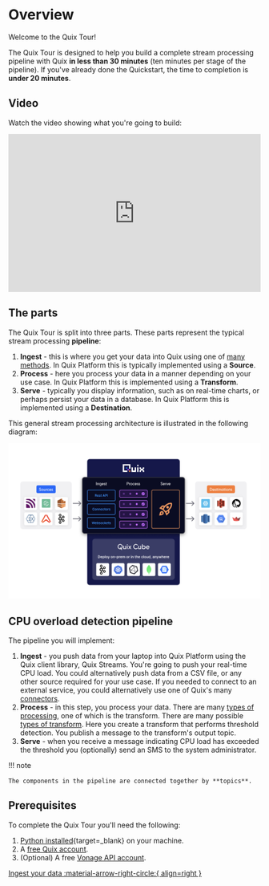 # Overview

Welcome to the Quix Tour! 

The Quix Tour is designed to help you build a complete stream processing pipeline with Quix **in less than 30 minutes** (ten minutes per stage of the pipeline). If you've already done the Quickstart, the time to completion is **under 20 minutes**. 

## Video

Watch the video showing what you're going to build:

<div style="position: relative; padding-bottom: 62.5%; height: 0;"><iframe src="https://www.loom.com/embed/66b8c74e717f450092a3c825ee1158fa?sid=bf74741b-f8fe-49cf-ab45-bd5eebd9acfc" frameborder="0" webkitallowfullscreen mozallowfullscreen allowfullscreen style="position: absolute; top: 0; left: 0; width: 100%; height: 100%;"></iframe></div>

## The parts

The Quix Tour is split into three parts. These parts represent the typical stream processing **pipeline**:

1. **Ingest** - this is where you get your data into Quix using one of [many methods](../ingest-data.md). In Quix Platform this is typically implemented using a **Source**.
2. **Process** - here you process your data in a manner depending on your use case. In Quix Platform this is implemented using a **Transform**.
3. **Serve** - typically you display information, such as on real-time charts, or perhaps persist your data in a database. In Quix Platform this is implemented using a **Destination**.

This general stream processing architecture is illustrated in the following diagram:

![Architecture](./images/architecture.png)

## CPU overload detection pipeline

The pipeline you will implement:

1. **Ingest** - you push data from your laptop into Quix Platform using the Quix client library, Quix Streams. You're going to push your real-time CPU load. You could alternatively push data from a CSV file, or any other source required for your use case. If you needed to connect to an external service, you could alternatively use one of Quix's many [connectors](../connectors/index.md).
2. **Process** - in this step, you process your data. There are many [types of processing](../concepts/types-of-processing.md), one of which is the transform. There are many possible [types of transform](../concepts/types-of-transform.md). Here you create a transform that performs threshold detection. You publish a message to the transform's output topic. 
3. **Serve** - when you receive a message indicating CPU load has exceeded the threshold you (optionally) send an SMS to the system administrator.

!!! note

    The components in the pipeline are connected together by **topics**.

## Prerequisites

To complete the Quix Tour you'll need the following:

1. [Python installed](https://www.python.org/downloads/){target=_blank} on your machine.
2. A [free Quix account](https://portal.platform.quix.ai/self-sign-up).
3. (Optional) A free [Vonage API account](https://developer.vonage.com/sign-up).

[Ingest your data :material-arrow-right-circle:{ align=right }](./ingest-push.md)
